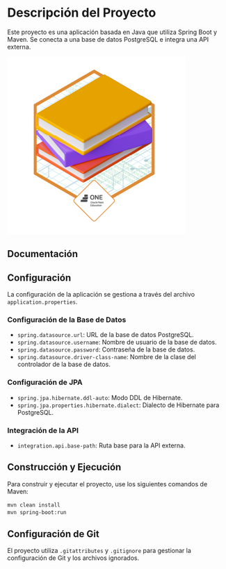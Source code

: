 # Descripción del Proyecto
Este proyecto es una aplicación basada en Java que utiliza Spring Boot y Maven. Se conecta a una base de datos PostgreSQL e integra una API externa.

![logro de challenge](https://github.com/AlexGolik/Challenge_LiterAlura/blob/8a75635b67c293acb9b7df0a77807ab46fd84153/src/main/resources/static/badge%20literalura.png)



## Documentación

## Configuración
La configuración de la aplicación se gestiona a través del archivo `application.properties`.

### Configuración de la Base de Datos
- `spring.datasource.url`: URL de la base de datos PostgreSQL.
- `spring.datasource.username`: Nombre de usuario de la base de datos.
- `spring.datasource.password`: Contraseña de la base de datos.
- `spring.datasource.driver-class-name`: Nombre de la clase del controlador de la base de datos.

### Configuración de JPA
- `spring.jpa.hibernate.ddl-auto`: Modo DDL de Hibernate.
- `spring.jpa.properties.hibernate.dialect`: Dialecto de Hibernate para PostgreSQL.

### Integración de la API
- `integration.api.base-path`: Ruta base para la API externa.

## Construcción y Ejecución
Para construir y ejecutar el proyecto, use los siguientes comandos de Maven:

```sh
mvn clean install
mvn spring-boot:run
```

## Configuración de Git
El proyecto utiliza `.gitattributes` y `.gitignore` para gestionar la configuración de Git y los archivos ignorados.


